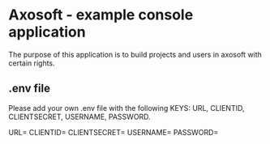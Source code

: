 # Axosoft - example console application
The purpose of this application is to build projects and users in axosoft with certain rights.
## .env file
Please add your own .env file with the following KEYS: URL, CLIENTID, CLIENTSECRET, USERNAME, PASSWORD.

URL=
CLIENTID=
CLIENTSECRET=
USERNAME=
PASSWORD=
